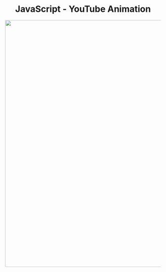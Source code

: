 <h1 align="center">
   JavaScript - YouTube Animation
</h1>

<p align="center">
  <img src="https://github.com/ozkannbuyuk/js-exercises/assets/111967202/168193c3-97bd-4627-845b-cddc56184858" width="800" />
</p>
